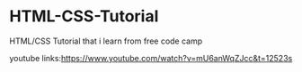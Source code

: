 # HTML-CSS-Tutorial
HTML/CSS Tutorial that i learn from free code camp

youtube links:https://www.youtube.com/watch?v=mU6anWqZJcc&t=12523s
